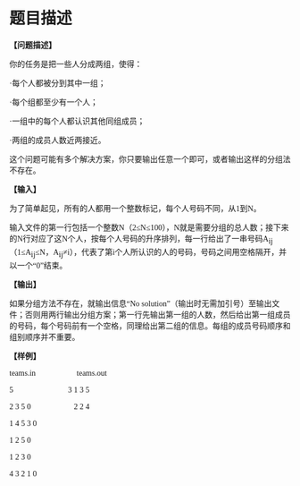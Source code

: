 # 题目描述


<p>
	<span style="font-weight:bold;font-size:10.5000pt;font-family:&#39;宋体&#39;;">【问题描述】</span><span style="font-weight:bold;font-size:10.5000pt;font-family:&#39;宋体&#39;;"></span>
</p>
<p>
	<span style="font-size:10.5000pt;font-family:&#39;宋体&#39;;"> </span><span style="font-size:10.5000pt;font-family:&#39;宋体&#39;;">你的任务是把一些人分成两组，使得：</span><span style="font-size:10.5000pt;font-family:&#39;宋体&#39;;"></span>
</p>
<p>
	<span style="font-size:10.5000pt;font-family:&#39;宋体&#39;;"> </span><span style="font-size:10.5000pt;font-family:&#39;宋体&#39;;">·每个人都被分到其中一组；</span><span style="font-size:10.5000pt;font-family:&#39;宋体&#39;;"></span>
</p>
<p>
	<span style="font-size:10.5000pt;font-family:&#39;宋体&#39;;"> </span><span style="font-size:10.5000pt;font-family:&#39;宋体&#39;;">·每个组都至少有一个人；</span><span style="font-size:10.5000pt;font-family:&#39;宋体&#39;;"></span>
</p>
<p>
	<span style="font-size:10.5000pt;font-family:&#39;宋体&#39;;"> </span><span style="font-size:10.5000pt;font-family:&#39;宋体&#39;;">·一组中的每个人都认识其他同组成员；</span><span style="font-size:10.5000pt;font-family:&#39;宋体&#39;;"></span>
</p>
<p>
	<span style="font-size:10.5000pt;font-family:&#39;宋体&#39;;"> </span><span style="font-size:10.5000pt;font-family:&#39;宋体&#39;;">·两组的成员人数近两接近。</span><span style="font-size:10.5000pt;font-family:&#39;宋体&#39;;"></span>
</p>
<p>
	<span style="font-size:10.5000pt;font-family:&#39;宋体&#39;;"> </span><span style="font-size:10.5000pt;font-family:&#39;宋体&#39;;">这个问题可能有多个解决方案，你只要输出任意一个即可，或者输出这样的分组法不存在。</span><span style="font-size:10.5000pt;font-family:&#39;宋体&#39;;"></span>
</p>
<p>
	<span style="font-weight:bold;font-size:10.5000pt;font-family:&#39;宋体&#39;;">【输入】</span><span style="font-weight:bold;font-size:10.5000pt;font-family:&#39;宋体&#39;;"></span>
</p>
<p>
	<span style="font-size:10.5000pt;font-family:&#39;宋体&#39;;"> </span><span style="font-size:10.5000pt;font-family:&#39;宋体&#39;;">为了简单起见，所有的人都用一个整数标记，每个人号码不同，从<span>1</span><span>到</span><span>N</span><span>。</span></span><span style="font-size:10.5000pt;font-family:&#39;宋体&#39;;"></span>
</p>
<p>
	<span style="font-size:10.5000pt;font-family:&#39;宋体&#39;;"> </span><span style="font-size:10.5000pt;font-family:&#39;宋体&#39;;">输入文件的第一行包括一个整数<span>N</span><span>（</span><span>2</span><span>≤</span><span>N</span><span>≤</span><span>100</span><span>），</span><span>N</span><span>就是需要分组的总人数；接下来的</span><span>N</span><span>行对应了这</span><span>N</span><span>个人，按每个人号码的升序排列，每一行给出了一串号码</span><span>A</span></span><span style="font-size:10.5000pt;font-family:&#39;宋体&#39;;vertical-align:sub;">ij</span><span style="font-size:10.5000pt;font-family:&#39;宋体&#39;;">（<span>1</span><span>≤</span><span>A</span></span><span style="font-size:10.5000pt;font-family:&#39;宋体&#39;;vertical-align:sub;">ij</span><span style="font-size:10.5000pt;font-family:&#39;宋体&#39;;">≤<span>N</span><span>，</span><span>A</span></span><span style="font-size:10.5000pt;font-family:&#39;宋体&#39;;vertical-align:sub;">ij</span><span style="font-size:10.5000pt;font-family:&#39;宋体&#39;;">≠<span>i</span><span>），代表了第</span><span>i</span><span>个人所认识的人的号码，号码之间用空格隔开，并以一个“</span><span>0</span><span>”结束。</span></span><span style="font-size:10.5000pt;font-family:&#39;宋体&#39;;"></span>
</p>
<p>
	<span style="font-weight:bold;font-size:10.5000pt;font-family:&#39;宋体&#39;;">【输出】</span><span style="font-weight:bold;font-size:10.5000pt;font-family:&#39;宋体&#39;;"></span>
</p>
<p>
	<span style="font-size:10.5000pt;font-family:&#39;宋体&#39;;"> </span><span style="font-size:10.5000pt;font-family:&#39;宋体&#39;;">如果分组方法不存在，就输出信息“<span>No solution</span><span>”（输出时无需加引号）至输出文件；否则用两行输出分组方案；第一行先输出第一组的人数，然后给出第一组成员的号码，每个号码前有一个空格，同理给出第二组的信息。每组的成员号码顺序和组别顺序并不重要。</span></span><span style="font-size:10.5000pt;font-family:&#39;宋体&#39;;"></span>
</p>
<p>
	<span style="font-weight:bold;font-size:10.5000pt;font-family:&#39;宋体&#39;;">【样例】</span><span style="font-weight:bold;font-size:10.5000pt;font-family:&#39;宋体&#39;;"></span>
</p>
<p>
	<span style="font-size:10.5000pt;font-family:&#39;宋体&#39;;"> </span><span style="font-size:10.5000pt;font-family:&#39;宋体&#39;;">teams.in                    </span><span style="font-size:10.5000pt;font-family:&#39;宋体&#39;;"> </span><span style="font-size:10.5000pt;font-family:&#39;宋体&#39;;"> </span><span style="font-size:10.5000pt;font-family:&#39;宋体&#39;;"> </span><span style="font-size:10.5000pt;font-family:&#39;宋体&#39;;"> </span><span style="font-size:10.5000pt;font-family:&#39;宋体&#39;;"> </span><span style="font-size:10.5000pt;font-family:&#39;宋体&#39;;">teams.out</span><span style="font-size:10.5000pt;font-family:&#39;宋体&#39;;"></span>
</p>
<p>
	<span style="font-size:10.5000pt;font-family:&#39;宋体&#39;;"> </span><span style="font-size:10.5000pt;font-family:&#39;宋体&#39;;">5</span><span style="font-size:10.5000pt;font-family:&#39;宋体&#39;;">                            </span><span style="font-size:10.5000pt;font-family:&#39;宋体&#39;;"></span><span style="font-size:10.5000pt;font-family:&#39;宋体&#39;;"></span><span style="font-size:10.5000pt;font-family:&#39;宋体&#39;;"></span><span style="font-size:10.5000pt;font-family:&#39;宋体&#39;;"></span><span style="font-size:10.5000pt;font-family:&#39;宋体&#39;;"></span><span style="font-size:10.5000pt;font-family:&#39;宋体&#39;;">3 1 3 5</span><span style="font-size:10.5000pt;font-family:&#39;宋体&#39;;"></span>
</p>
<p>
	<span style="font-size:10.5000pt;font-family:&#39;宋体&#39;;"> </span><span style="font-size:10.5000pt;font-family:&#39;宋体&#39;;">2 3 5 0                     </span><span style="font-size:10.5000pt;font-family:&#39;宋体&#39;;"> </span><span style="font-size:10.5000pt;font-family:&#39;宋体&#39;;"> </span><span style="font-size:10.5000pt;font-family:&#39;宋体&#39;;"> </span><span style="font-size:10.5000pt;font-family:&#39;宋体&#39;;"> </span><span style="font-size:10.5000pt;font-family:&#39;宋体&#39;;"> </span><span style="font-size:10.5000pt;font-family:&#39;宋体&#39;;">2 2 4</span><span style="font-size:10.5000pt;font-family:&#39;宋体&#39;;"></span>
</p>
<p>
	<span style="font-size:10.5000pt;font-family:&#39;宋体&#39;;"> </span><span style="font-size:10.5000pt;font-family:&#39;宋体&#39;;">1 4 5 3 0</span><span style="font-size:10.5000pt;font-family:&#39;宋体&#39;;"></span>
</p>
<p>
	<span style="font-size:10.5000pt;font-family:&#39;宋体&#39;;"> </span><span style="font-size:10.5000pt;font-family:&#39;宋体&#39;;">1 2 5 0</span><span style="font-size:10.5000pt;font-family:&#39;宋体&#39;;"></span>
</p>
<p>
	<span style="font-size:10.5000pt;font-family:&#39;宋体&#39;;"> </span><span style="font-size:10.5000pt;font-family:&#39;宋体&#39;;">1 2 3 0</span><span style="font-size:10.5000pt;font-family:&#39;宋体&#39;;"></span>
</p>
<p>
	<span style="font-size:10.5000pt;font-family:&#39;宋体&#39;;"> </span><span style="font-size:10.5000pt;font-family:&#39;宋体&#39;;">4 3 2 1 0</span><span style="font-size:10.5000pt;font-family:&#39;宋体&#39;;"></span>
</p>
<p>
	<br/>
</p>
